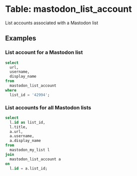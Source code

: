 # Table: mastodon_list_account

List accounts associated with a Mastodon list

## Examples

### List account for a Mastodon list

```sql
select
  url,
  username,
  display_name
from
  mastodon_list_account
where
  list_id = '42994';
```

### List accounts for all Mastodon lists

```sql
select
  l.id as list_id,
  l.title,
  a.url,
  a.username,
  a.display_name
from
  mastodon_my_list l
join
  mastodon_list_account a
on
  l.id = a.list_id;
```
